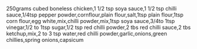 250grams cubed boneless chicken,1 1/2 tsp soya sauce,1 1/2 tsp chilli sauce,1/4tsp pepper powder,cornflour,plain flour,salt,1tsp plain flour,1tsp corn flour,egg white,mix,chilli powder,mix,1tsp soya sauce,3/4to 1tsp vinegar,1/2 to 1tsp sugar,1/2 tsp red chilli powder,2 tbs red chilli sauce,2 tbs ketchup,mix,2 to 3 tsp water,red chilli powder,garlic,onions,green chillies,spring onions,capsicum